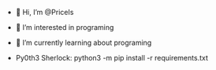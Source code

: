 - 👋 Hi, I’m @PriceIs

- 👀 I’m interested in programing

- 🌱 I’m currently learning about programing

- Py0th3 Sherlock: python3 -m pip install -r requirements.txt
